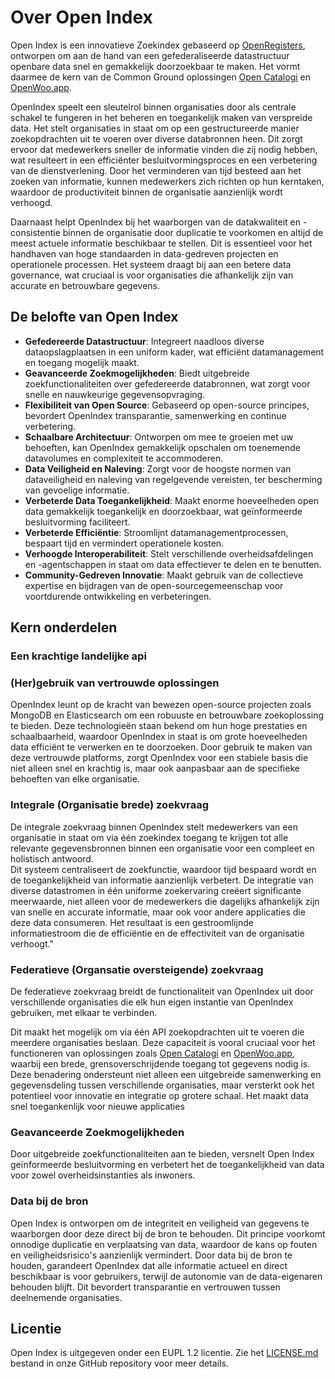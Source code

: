 # Over Open Index

Open Index is een innovatieve Zoekindex gebaseerd op [OpenRegisters](https://openregisters.app/), ontworpen om aan de hand van een gefederaliseerde datastructuur openbare data snel en gemakkelijk doorzoekbaar te maken. Het vormt daarmee de kern van de Common Ground oplossingen [Open Catalogi](https://opencatalogi.nl/) en [OpenWoo.app](https://openwoo.app/).

OpenIndex speelt een sleutelrol binnen organisaties door als centrale schakel te fungeren in het beheren en toegankelijk maken van verspreide data. Het stelt organisaties in staat om op een gestructureerde manier zoekopdrachten uit te voeren over diverse databronnen heen. Dit zorgt ervoor dat medewerkers sneller de informatie vinden die zij nodig hebben, wat resulteert in een efficiënter besluitvormingsproces en een verbetering van de dienstverlening. Door het verminderen van tijd besteed aan het zoeken van informatie, kunnen medewerkers zich richten op hun kerntaken, waardoor de productiviteit binnen de organisatie aanzienlijk wordt verhoogd.

Daarnaast helpt OpenIndex bij het waarborgen van de datakwaliteit en -consistentie binnen de organisatie door duplicatie te voorkomen en altijd de meest actuele informatie beschikbaar te stellen. Dit is essentieel voor het handhaven van hoge standaarden in data-gedreven projecten en operationele processen. Het systeem draagt bij aan een betere data governance, wat cruciaal is voor organisaties die afhankelijk zijn van accurate en betrouwbare gegevens.

## De belofte van Open Index

- **Gefedereerde Datastructuur**: Integreert naadloos diverse dataopslagplaatsen in een uniform kader, wat efficiënt datamanagement en toegang mogelijk maakt.
- **Geavanceerde Zoekmogelijkheden**: Biedt uitgebreide zoekfunctionaliteiten over gefedereerde databronnen, wat zorgt voor snelle en nauwkeurige gegevensopvraging.
- **Flexibiliteit van Open Source**: Gebaseerd op open-source principes, bevordert OpenIndex transparantie, samenwerking en continue verbetering.
- **Schaalbare Architectuur**: Ontworpen om mee te groeien met uw behoeften, kan OpenIndex gemakkelijk opschalen om toenemende datavolumes en complexiteit te accommoderen.
- **Data Veiligheid en Naleving**: Zorgt voor de hoogste normen van dataveiligheid en naleving van regelgevende vereisten, ter bescherming van gevoelige informatie.
- **Verbeterde Data Toegankelijkheid**: Maakt enorme hoeveelheden open data gemakkelijk toegankelijk en doorzoekbaar, wat geïnformeerde besluitvorming faciliteert.
- **Verbeterde Efficiëntie**: Stroomlijnt datamanagementprocessen, bespaart tijd en vermindert operationele kosten.
- **Verhoogde Interoperabiliteit**: Stelt verschillende overheidsafdelingen en -agentschappen in staat om data effectiever te delen en te benutten.
- **Community-Gedreven Innovatie**: Maakt gebruik van de collectieve expertise en bijdragen van de open-sourcegemeenschap voor voortdurende ontwikkeling en verbeteringen.

## Kern onderdelen

### Een krachtige landelijke api


### (Her)gebruik van vertrouwde oplossingen
OpenIndex leunt op de kracht van bewezen open-source projecten zoals MongoDB en Elasticsearch om een robuuste en betrouwbare zoekoplossing te bieden. Deze technologieën staan bekend om hun hoge prestaties en schaalbaarheid, waardoor OpenIndex in staat is om grote hoeveelheden data efficiënt te verwerken en te doorzoeken. Door gebruik te maken van deze vertrouwde platforms, zorgt OpenIndex voor een stabiele basis die niet alleen snel en krachtig is, maar ook aanpasbaar aan de specifieke behoeften van elke organisatie.

### Integrale (Organisatie brede) zoekvraag
De integrale zoekvraag binnen OpenIndex stelt medewerkers van een organisatie in staat om via één zoekindex toegang te krijgen tot alle relevante gegevensbronnen binnen een organisatie voor een compleet en holistisch antwoord.  
Dit systeem centraliseert de zoekfunctie, waardoor tijd bespaard wordt en de toegankelijkheid van informatie aanzienlijk verbetert. 
De integratie van diverse datastromen in één uniforme zoekervaring creëert significante meerwaarde, niet alleen voor de medewerkers die dagelijks afhankelijk zijn van snelle en accurate informatie, maar ook voor andere applicaties die deze data consumeren. 
Het resultaat is een gestroomlijnde informatiestroom die de efficiëntie en de effectiviteit van de organisatie verhoogt."

### Federatieve (Organsatie oversteigende) zoekvraag
De federatieve zoekvraag breidt de functionaliteit van OpenIndex uit door verschillende organisaties die elk hun eigen instantie van OpenIndex gebruiken, met elkaar te verbinden. 

Dit maakt het mogelijk om via één API zoekopdrachten uit te voeren die meerdere organisaties beslaan. 
Deze capaciteit is vooral cruciaal voor het functioneren van oplossingen zoals [Open Catalogi](https://opencatalogi.nl/) en [OpenWoo.app](https://openwoo.app/), waarbij een brede, grensoverschrijdende toegang tot gegevens nodig is. 
Deze benadering ondersteunt niet alleen een uitgebreide samenwerking en gegevensdeling tussen verschillende organisaties, maar versterkt ook het potentieel voor innovatie en integratie op grotere schaal. Het maakt data snel toegankenlijk voor nieuwe applicaties 

### Geavanceerde Zoekmogelijkheden
Door uitgebreide zoekfunctionaliteiten aan te bieden, versnelt Open Index geïnformeerde besluitvorming en verbetert het de toegankelijkheid van data voor zowel overheidsinstanties als inwoners.

### Data bij de bron
Open Index is ontworpen om de integriteit en veiligheid van gegevens te waarborgen door deze direct bij de bron te behouden. Dit principe voorkomt onnodige duplicatie en verplaatsing van data, waardoor de kans op fouten en veiligheidsrisico's aanzienlijk vermindert. Door data bij de bron te houden, garandeert OpenIndex dat alle informatie actueel en direct beschikbaar is voor gebruikers, terwijl de autonomie van de data-eigenaren behouden blijft. Dit bevordert transparantie en vertrouwen tussen deelnemende organisaties.

## Licentie

Open Index is uitgegeven onder een EUPL 1.2 licentie. Zie het [LICENSE.md](LICENSE.md) bestand in onze GitHub repository voor meer details.

